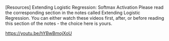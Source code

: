 [Resources] Extending Logistic Regression: Softmax Activation
Please read the corresponding section in the notes called Extending Logistic Regression. You can either watch these videos first, after, or before reading this section of the notes - the choice here is yours.

https://youtu.be/hYBwBmojXoU
